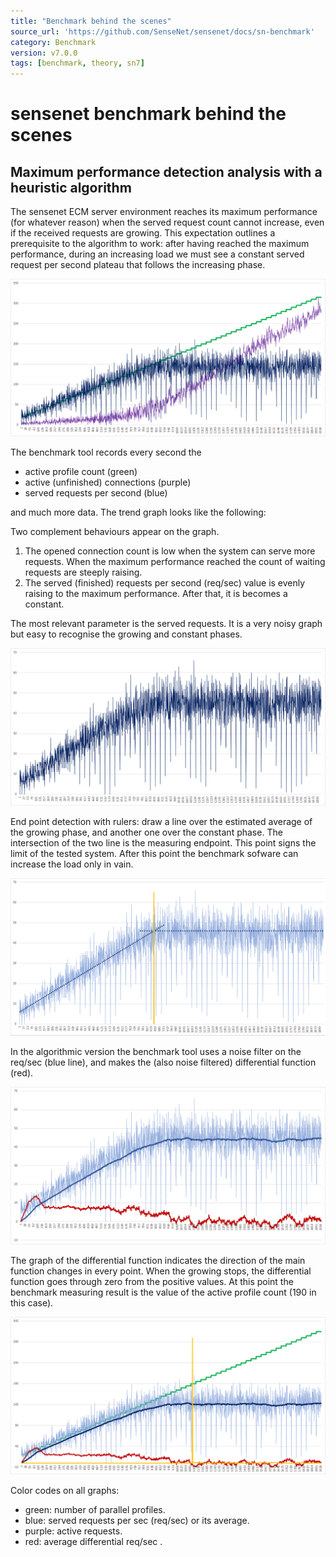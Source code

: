 ```yaml
---
title: "Benchmark behind the scenes"
source_url: 'https://github.com/SenseNet/sensenet/docs/sn-benchmark'
category: Benchmark
version: v7.0.0
tags: [benchmark, theory, sn7]
---
```

# sensenet benchmark behind the scenes

## Maximum performance detection analysis with a heuristic algorithm

The sensenet ECM server environment reaches its maximum performance (for whatever reason) when the served request count cannot increase, even if the received requests are growing. 
This expectation outlines a prerequisite to the algorithm to work: after having reached the maximum performance, during an increasing load we must see a constant served request per second plateau that follows the increasing phase.


![performance ladder](images/1-evaluation.png "performance ladder")

The benchmark tool records every second the 
  - active profile count (green)
  - active (unfinished) connections (purple)
  - served requests per second (blue)

and much more data. The trend graph looks like the following:

Two complement behaviours appear on the graph.

  1. The opened connection count is low when the system can serve more requests. When the maximum performance reached the count of waiting requests are steeply raising.
  2. The served (finished) requests per second (req/sec) value is evenly raising to the maximum performance. After that, it is becomes a constant.

The most relevant parameter is the served requests. It is a very noisy graph but easy to recognise the growing and constant phases.

![served requests closeup](images/2-req-sec.png "served requests closeup")

End point detection with rulers: draw a line over the estimated average of the growing phase, and another one over the constant phase. The intersection of the two line is the measuring endpoint. This point signs the limit of the tested system. After this point the benchmark sofware can increase the load only in vain.

![endpoint recognition](images/3-req-sec-lines.png "endpoint recognition")

In the algorithmic version the benchmark tool uses a noise filter on the req/sec (blue line), and makes the (also noise filtered) differential function (red). 

![noise filtering and differential function](images/4-avg-diff.png "noise filtering and differential function")

The graph of the differential function indicates the direction of the main function changes in every point. When the growing stops, the differential function goes through zero from the positive values. At this point the benchmark measuring result is the value of the active profile count (190 in this case).

![all of them put together](images/5-avg-diff-trigger.png "all of them put together")

Color codes on all graphs:
  - green: number of parallel profiles.
  - blue: served requests per sec (req/sec) or its average.
  - purple: active requests.
  - red: average differential req/sec .
